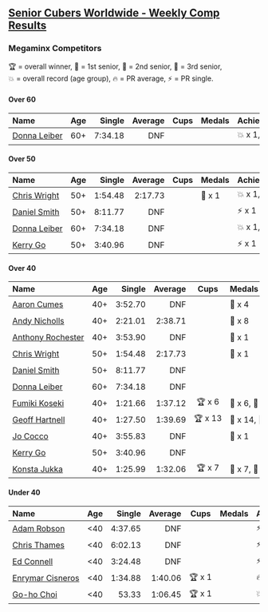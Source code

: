<style>table {white-space: nowrap;}</style>

## [Senior Cubers Worldwide - Weekly Comp Results](/scw-comp/results/)
### Megaminx Competitors

<span style="white-space: nowrap;">🏆 = overall winner</span>, <span style="white-space: nowrap;">🥇 = 1st senior</span>, <span style="white-space: nowrap;">🥈 = 2nd senior</span>, <span style="white-space: nowrap;">🥉 = 3rd senior</span>, <span style="white-space: nowrap;">💥 = overall record (age group)</span>, <span style="white-space: nowrap;">🔥 = PR average</span>, <span style="white-space: nowrap;">⚡ = PR single</span>.

#### Over 60

| Name | Age | Single | Average | Cups | Medals | Achievements |
| :-- | :--: | --: | --: | :--: | :-- | :-- |
| [Donna Leiber](../../persons/donna_leiber/minx.md) | 60+ | 7:34.18 | DNF |  |  | 💥 x 1, ⚡ x 1 |

#### Over 50

| Name | Age | Single | Average | Cups | Medals | Achievements |
| :-- | :--: | --: | --: | :--: | :-- | :-- |
| [Chris Wright](../../persons/chris_wright/minx.md) | 50+ | 1:54.48 | 2:17.73 |  | 🥈 x 1 | 💥 x 1, 🔥 x 1, ⚡ x 1 |
| [Daniel Smith](../../persons/daniel_smith/minx.md) | 50+ | 8:11.77 | DNF |  |  | ⚡ x 1 |
| [Donna Leiber](../../persons/donna_leiber/minx.md) | 60+ | 7:34.18 | DNF |  |  | 💥 x 1, ⚡ x 1 |
| [Kerry Go](../../persons/kerry_go/minx.md) | 50+ | 3:40.96 | DNF |  |  | ⚡ x 1 |

#### Over 40

| Name | Age | Single | Average | Cups | Medals | Achievements |
| :-- | :--: | --: | --: | :--: | :-- | :-- |
| [Aaron Cumes](../../persons/aaron_cumes/minx.md) | 40+ | 3:52.70 | DNF |  | 🥉 x 4 | ⚡ x 2 |
| [Andy Nicholls](../../persons/andy_nicholls/minx.md) | 40+ | 2:21.01 | 2:38.71 |  | 🥈 x 8 | 🔥 x 5, ⚡ x 4 |
| [Anthony Rochester](../../persons/anthony_rochester/minx.md) | 40+ | 3:53.90 | DNF |  | 🥉 x 1 | ⚡ x 1 |
| [Chris Wright](../../persons/chris_wright/minx.md) | 50+ | 1:54.48 | 2:17.73 |  | 🥈 x 1 | 💥 x 1, 🔥 x 1, ⚡ x 1 |
| [Daniel Smith](../../persons/daniel_smith/minx.md) | 50+ | 8:11.77 | DNF |  |  | ⚡ x 1 |
| [Donna Leiber](../../persons/donna_leiber/minx.md) | 60+ | 7:34.18 | DNF |  |  | 💥 x 1, ⚡ x 1 |
| [Fumiki Koseki](../../persons/fumiki_koseki/minx.md) | 40+ | 1:21.66 | 1:37.12 | 🏆 x 6 | 🥇 x 6, 🥈 x 6, 🥉 x 1 | 💥 x 2, 🔥 x 3, ⚡ x 1 |
| [Geoff Hartnell](../../persons/geoff_hartnell/minx.md) | 40+ | 1:27.50 | 1:39.69 | 🏆 x 13 | 🥇 x 14, 🥈 x 1, 🥉 x 1 | 💥 x 5, 🔥 x 2, ⚡ x 5 |
| [Jo Cocco](../../persons/jo_cocco/minx.md) | 40+ | 3:55.83 | DNF |  | 🥉 x 1 | ⚡ x 1 |
| [Kerry Go](../../persons/kerry_go/minx.md) | 50+ | 3:40.96 | DNF |  |  | ⚡ x 1 |
| [Konsta Jukka](../../persons/konsta_jukka/minx.md) | 40+ | 1:25.99 | 1:32.06 | 🏆 x 7 | 🥇 x 7, 🥈 x 4 | 💥 x 3, 🔥 x 4, ⚡ x 3 |

#### Under 40

| Name | Age | Single | Average | Cups | Medals | Achievements |
| :-- | :--: | --: | --: | :--: | :-- | :-- |
| [Adam Robson](../../persons/adam_robson/minx.md) | <40 | 4:37.65 | DNF |  |  | ⚡ x 1 |
| [Chris Thames](../../persons/chris_thames/minx.md) | <40 | 6:02.13 | DNF |  |  | ⚡ x 1 |
| [Ed Connell](../../persons/ed_connell/minx.md) | <40 | 3:24.48 | DNF |  |  | ⚡ x 1 |
| [Enrymar Cisneros](../../persons/enrymar_cisneros/minx.md) | <40 | 1:34.88 | 1:40.06 | 🏆 x 1 |  | 🔥 x 4, ⚡ x 2 |
| [Go-ho Choi](../../persons/go_ho_choi/minx.md) | <40 | 53.33 | 1:06.45 | 🏆 x 1 |  | 💥 x 1, 🔥 x 1, ⚡ x 1 |


<!-- Global site tag (gtag.js) - Google Analytics -->
<script async src="https://www.googletagmanager.com/gtag/js?id=UA-86348435-3"></script>
<script>window.dataLayer = window.dataLayer || []; function gtag() {dataLayer.push(arguments);} gtag('js', new Date()); gtag('config', 'UA-86348435-3');</script>
